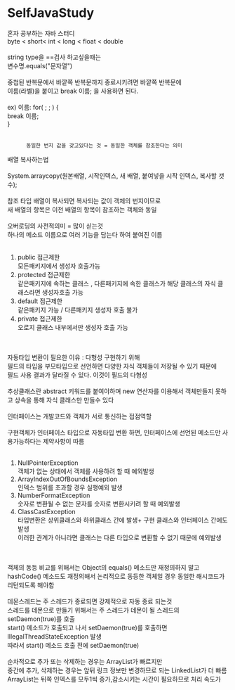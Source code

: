 # SelfJavaStudy
혼자 공부하는 자바 스터디<br>
byte < short< int < long < float < double <br>
<br>
string type을 ==검사 하고싶을때는<br>
변수명.equals("문자열") 
<br><br>
중첩된 반복문에서 바깥쪽 반복문까지 종료시키려면 바깥쪽 반복문에<br>
          이름(라벨)을 붙이고 break 이름; 을 사용하면 된다. <br>
          <br>
ex) 이름: for( ; ; ) {<br>
          break 이름;<br>
          } <br><br>
          
          동일한 번지 값을 갖고있다는 것 = 동일한 객체를 참조한다는 의미
배열 복사하는법
          <br><br>
          System.arraycopy(원본배열, 시작인덱스, 새 배열, 붙여넣을 시작 인덱스, 복사할 갯수);
          <br><br>
참조 타입 배열이 복사되면 복사되는 값이 객체의 번지이므로 <br>
새 배열의 항목은 이전 배열의 항목이 참조하는 객체와 동일
<br><br>
오버로딩의 사전적의미 = 많이 싣는것 <br>
하나의 메소드 이름으로 여러 기능을 담는다 하여 붙여진 이름
<br><br>
<OL>
          <LI>public 접근제한
          <br>모든패키지에서 생성자 호출가능</LI>
          <LI>protected 접근제한
          <br>같은패키지에 속하는 클래스 , 다른패키지에 속한 클래스가 해당 클래스의 자식 클래스라면 생성자호출 가능</LI>
          <LI>default 접근제한
          <br>같은패키지 가능 / 다른패키지 생성자 호출 불가</LI>
          <LI>private 접근제한
          <br>오로지 클래스 내부에서만 생성자 호출 가능</LI>
</OL>
<br><br>
자동타입 변환이 필요한 이유 : 다형성 구현하기 위해
<br>필드의 타입을 부모타입으로 선언하면 다양한 자식 객체들이 저장될 수 있기 때문에<br>
필드 사용 결과가 달라질 수 있다. 이것이 필드의 다형성<br><br>
추상클래스란 abstract 키워드를 붙여야하며 new 연산자를 이용해서 객체만들지 못하고 상속을 통해 자식 클래스만 만들수 있다<br>
<br>인터페이스는 개발코드와 객체가 서로 통신하는 접점역할<br>
<br>구현객체가 인터페이스 타입으로 자동타입 변환 하면, 인터페이스에 선언된 메소드만 사용가능하다는 제약사항이 따름
<br><br>
<OL>
          <LI>NullPointerException
          <br>객체가 없는 상태에서 객체를 사용하려 할 때 예외발생</LI>
          <LI>ArrayIndexOutOfBoundsException
          <br>인덱스 범위를 초과할 경우 실행예외 발생</LI>
          <LI>NumberFormatException
          <br>숫자로 변환될 수 없는 문자를 숫자로 변환시키려 할 때 예외발생</LI>
          <LI>ClassCastException
          <br>타입변환은 상위클래스와 하위클래스 간에 발생+ 구현 클래스와 인터페이스 간에도 발생
          <br>이러한 관계가 아니라면 클래스는 다른 타입으로 변환할 수 없기 때문에 예외발생</LI>
</OL>
<br><br>
객체의 동등 비교를 위해서는 Object의 equals() 메소드만 재정의하지 말고<br>
hashCode() 메소드도 재정의해서 논리적으로 동등한 객체일 경우 동일한 해시코드가 리턴되도록 해야함
<br><br>
데몬스레드는 주 스레드가 종료되면 강제적으로 자동 종료 되는것
<br> 스레드를 데몬으로 만들기 위해서는 주 스레드가 데몬이 될 스레드의 setDaemon(true)를 호출
<br> start() 메소드가 호출되고 나서 setDaemon(true)를 호출하면 IllegalThreadStateException 발생
<br> 따라서 start() 메소드 호출 전에 setDaemon(true) 
<br><br>
순차적으로 추가 또는 삭제하는 경우는 ArrayList가 빠르지만<br>
중간에 추가, 삭제하는 경우는 앞뒤 링크 정보만 변경하므로 되는 LinkedList가 더 빠름<br>
ArrayList는 뒤쪽 인덱스를 모두1씩 증가,감소시키는 시간이 필요하므로 처리 속도가 
